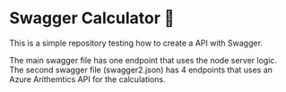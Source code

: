 # Swagger Calculator :slot_machine:
This is a simple repository testing how to create a API with Swagger.

The main swagger file has one endpoint that uses the node server logic.
The second swagger file (swagger2.json) has 4 endpoints that uses an Azure Arithemtics API for the calculations.


